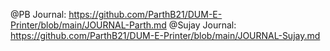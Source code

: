 @PB Journal: https://github.com/ParthB21/DUM-E-Printer/blob/main/JOURNAL-Parth.md
@Sujay Journal: https://github.com/ParthB21/DUM-E-Printer/blob/main/JOURNAL-Sujay.md
